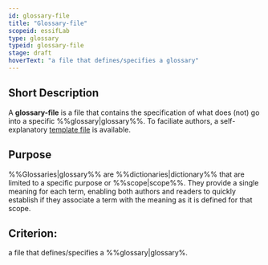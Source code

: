 ```yaml
---
id: glossary-file
title: "Glossary-file"
scopeid: essifLab
type: glossary
typeid: glossary-file
stage: draft
hoverText: "a file that defines/specifies a glossary"
---
```


## Short Description
A **glossary-file** is a file that contains the specification of what does (not) go into a specific %%glossary|glossary%%. To faciliate authors, a self-explanatory [template file](terminology/templates/glossary-file.md) is available.

## Purpose
%%Glossaries|glossary%% are %%dictionaries|dictionary%% that are limited to a specific purpose or %%scope|scope%%. They provide a single meaning for each term, enabling both authors and readers to quickly establish if they associate a term with the meaning as it is defined for that scope. 

## Criterion:
a file that defines/specifies a %%glossary|glossary%.
